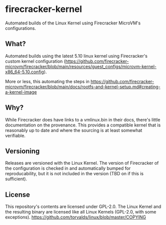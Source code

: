 # firecracker-kernel

Automated builds of the Linux Kernel using Firecracker MicroVM's configurations.

## What?

Automated builds using the latest 5.10 linux kernel using Firecracker's custom kernel configuration (https://github.com/firecracker-microvm/firecracker/blob/main/resources/guest_configs/microvm-kernel-x86_64-5.10.config).

More or less, this automating the steps in https://github.com/firecracker-microvm/firecracker/blob/main/docs/rootfs-and-kernel-setup.md#creating-a-kernel-image

## Why?

While Firecracker does have links to a vmlinux.bin in their docs, there's little documentation on the provenance. This provides a compatible kernel that is reasonably up to date and where the sourcing is at least somewhat verifiable.

## Versioning

Releases are versioned with the Linux Kernel. The version of Firecracker of the configuration is checked in and automatically bumped for reproducability, but it is not included in the version (TBD on if this is sufficient).

## License

This repository's contents are licensed under GPL-2.0. The Linux Kernel and the resulting binary are licensed like all Linux Kernels (GPL-2.0, with some exceptions). https://github.com/torvalds/linux/blob/master/COPYING